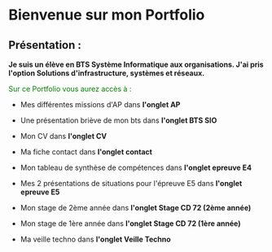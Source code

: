 # Bienvenue sur mon Portfolio 

## Présentation :

**Je suis un élève en BTS Système Informatique aux organisations. J'ai pris l'option Solutions d'infrastructure, systèmes et réseaux.**

<span style="color:green">Sur ce Portfolio vous aurez accès à :</span>

* Mes différentes missions d'AP dans **l'onglet AP** 

* Une présentation briève de mon bts dans **l'onglet BTS SIO**

* Mon CV dans **l'onglet CV**

* Ma fiche contact dans **l'onglet contact** 

* Mon tableau de synthèse de compétences dans **l'onglet epreuve E4**

* Mes 2 présentations de situations pour l'épreuve E5 dans **l'onglet epreuve E5**

* Mon stage de 2ème année dans **l'onglet Stage CD 72 (2ème année)**

* Mon stage de 1ère année dans **l'onglet Stage CD 72 (1ère année)** 

* Ma veille techno dans **l'onglet Veille Techno**
